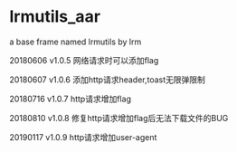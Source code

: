 # lrmutils_aar
a base frame named lrmutils by lrm


20180606 v1.0.5 网络请求时可以添加flag

20180607 v1.0.6 添加http请求header,toast无限弹限制

20180716 v1.0.7 http请求增加flag

20180810 v1.0.8 修复http请求增加flag后无法下载文件的BUG

20190117 v1.0.9 http请求增加user-agent
